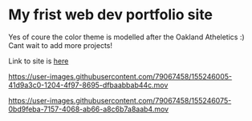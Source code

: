 # My frist web dev portfolio site

Yes of coure the color theme is modelled after the Oakland Atheletics :) Cant wait to add more projects! 

Link to site is [here](https://tm01.herokuapp.com/)




https://user-images.githubusercontent.com/79067458/155246005-41d9a3c0-1204-4f97-8695-dfbaabbab44c.mov



https://user-images.githubusercontent.com/79067458/155246075-0bd9feba-7157-4068-ab66-a8c6b7a8aab4.mov

